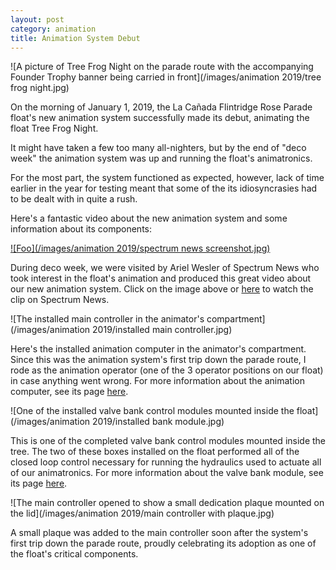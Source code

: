 ```yaml
---
layout: post
category: animation
title: Animation System Debut
---
```

![A picture of Tree Frog Night on the parade route with the accompanying Founder Trophy banner being carried in front](/images/animation 2019/tree frog night.jpg)

On the morning of January 1, 2019, the La Cañada Flintridge Rose Parade float's new animation system successfully made its debut, animating the float Tree Frog Night.<!--more-->

It might have taken a few too many all-nighters, but by the end of "deco week" the animation system was up and running the float's animatronics.

For the most part, the system functioned as expected, however, lack of time earlier in the year for testing meant that some of the its idiosyncrasies had to be dealt with in quite a rush.

Here's a fantastic video about the new animation system and some information about its components:

<a href="https://spectrumnews1.com/ca/la-east/news/2018/12/28/rose-parade-float-mixes-natural-materials-with-technology?cid=share_clip" target="_blank">![Foo](/images/animation 2019/spectrum news screenshot.jpg)</a>

During deco week, we were visited by Ariel Wesler of Spectrum News who took interest in the float's animation and produced this great video about our new animation system. Click on the image above or <a href="https://spectrumnews1.com/ca/la-east/news/2018/12/28/rose-parade-float-mixes-natural-materials-with-technology?cid=share_clip" target="_blank">here</a> to watch the clip on Spectrum News.

![The installed main controller in the animator's compartment](/images/animation 2019/installed main controller.jpg)

Here's the installed animation computer in the animator's compartment. Since this was the animation system's first trip down the parade route, I rode as the animation operator (one of the 3 operator positions on our float) in case anything went wrong. For more information about the animation computer, see its page <a href="https://aramder.github.io/animation-computer/" target="_blank">here</a>.

![One of the installed valve bank control modules mounted inside the float](/images/animation 2019/installed bank module.jpg)

This is one of the completed valve bank control modules mounted inside the tree. The two of these boxes installed on the float performed all of the closed loop control necessary for running the hydraulics used to actuate all of our animatronics. For more information about the valve bank module, see its page <a href="https://aramder.github.io/animation-bank-module/" target="_blank">here</a>.

![The main controller opened to show a small dedication plaque mounted on the lid](/images/animation 2019/main controller with plaque.jpg)

A small plaque was added to the main controller soon after the system's first trip down the parade route, proudly celebrating its adoption as one of the float's critical components.
